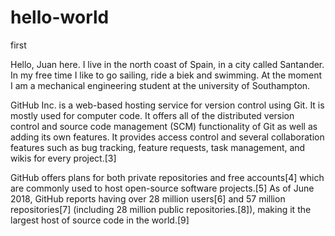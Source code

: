 # hello-world

first 

Hello, Juan here. I live in the north coast of Spain, in a city called Santander. In my free time I like to go sailing, ride a biek and swimming. At the moment I am a mechanical engineering student at the university of Southampton.

GitHub Inc. is a web-based hosting service for version control using Git. It is mostly used for computer code. It offers all of the distributed version control and source code management (SCM) functionality of Git as well as adding its own features. It provides access control and several collaboration features such as bug tracking, feature requests, task management, and wikis for every project.[3]

GitHub offers plans for both private repositories and free accounts[4] which are commonly used to host open-source software projects.[5] As of June 2018, GitHub reports having over 28 million users[6] and 57 million repositories[7] (including 28 million public repositories.[8]), making it the largest host of source code in the world.[9]

